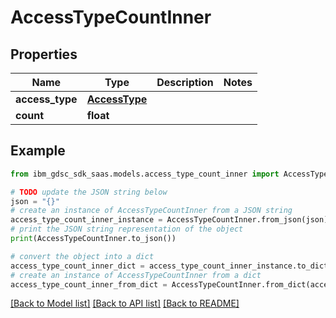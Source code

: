 # AccessTypeCountInner


## Properties

Name | Type | Description | Notes
------------ | ------------- | ------------- | -------------
**access_type** | [**AccessType**](AccessType.md) |  | 
**count** | **float** |  | 

## Example

```python
from ibm_gdsc_sdk_saas.models.access_type_count_inner import AccessTypeCountInner

# TODO update the JSON string below
json = "{}"
# create an instance of AccessTypeCountInner from a JSON string
access_type_count_inner_instance = AccessTypeCountInner.from_json(json)
# print the JSON string representation of the object
print(AccessTypeCountInner.to_json())

# convert the object into a dict
access_type_count_inner_dict = access_type_count_inner_instance.to_dict()
# create an instance of AccessTypeCountInner from a dict
access_type_count_inner_from_dict = AccessTypeCountInner.from_dict(access_type_count_inner_dict)
```
[[Back to Model list]](../README.md#documentation-for-models) [[Back to API list]](../README.md#documentation-for-api-endpoints) [[Back to README]](../README.md)


